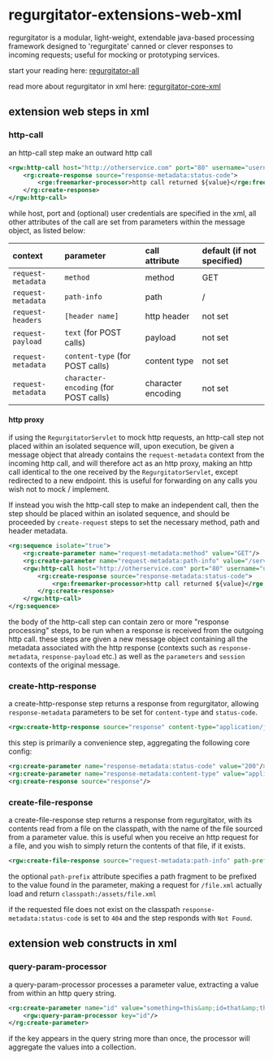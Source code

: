 # regurgitator-extensions-web-xml

regurgitator is a modular, light-weight, extendable java-based processing framework designed to 'regurgitate' canned or clever responses to incoming requests; useful for mocking or prototyping services.

start your reading here: [regurgitator-all](http://github.com/talmeym/regurgitator-all#regurgitator)

read more about regurgitator in xml here: [regurgitator-core-xml](http://github.com/talmeym/regurgitator-core-xml#xml-configuration-of-regurgitator)

## extension web steps in xml

### http-call 

an http-call step make an outward http call

```xml
<rgw:http-call host="http://otherservice.com" port="80" username="username" password="password">
    <rg:create-response source="response-metadata:status-code">
        <rge:freemarker-processor>http call returned ${value}</rge:freemarker-processor>
    </rg:create-response>
</rgw:http-call>
```

while host, port and (optional) user credentials are specified in the xml, all other attributes of the call are set from parameters within the message object, as listed below:

|context|parameter|call attribute|default (if not specified)|
|:---|:---|:---|:---|
|``request-metadata``|``method``|method|GET|
|``request-metadata``|``path-info``|path|/|
|``request-headers``|``[header name]`` | http header |not set|
|``request-payload``|``text`` (for POST calls) |payload|not set|
|``request-metadata``|``content-type`` (for POST calls) |content type|not set|
|``request-metadata``|``character-encoding`` (for POST calls) |character encoding|not set|

#### http proxy

if using the ``RegurgitatorServlet`` to mock http requests, an http-call step not placed within an isolated sequence will, upon execution, be given a message object that already contains the ``request-metadata`` context from the incoming http call, and will therefore act as an http proxy, making an http call identical to the one received by the ``RegurgitatorServlet``, except redirected to a new endpoint. this is useful for forwarding on any calls you wish not to mock / implement.

If instead you wish the http-call step to make an independent call, then the step should be placed within an isolated sequence, and should be proceeded by ``create-request`` steps to set the necessary method, path and header metadata.

```xml
<rg:sequence isolate="true">
    <rg:create-parameter name="request-metadata:method" value="GET"/>
    <rg:create-parameter name="request-metadata:path-info" value="/service-api"/>
    <rgw:http-call host="http://otherservice.com" port="80" username="username" password="password">
        <rg:create-response source="response-metadata:status-code">
            <rge:freemarker-processor>http call returned ${value}</rge:freemarker-processor>
        </rg:create-response>
    </rgw:http-call>
</rg:sequence>
```

the body of the http-call step can contain zero or more "response processing" steps, to be run when a response is received from the outgoing http call. these steps are given a new message object containing all the metadata associated with the http response (contexts such as ``response-metadata``, ``response-payload`` etc.) as well as the ``parameters`` and ``session`` contexts of the original message. 

### create-http-response

a create-http-response step returns a response from regurgitator, allowing ``response-metadata`` parameters to be set for ``content-type`` and ``status-code``.

```xml
<rgw:create-http-response source="response" content-type="application/json" status-code="200"/>
```

this step is primarily a convenience step, aggregating the following core config:

```xml
<rg:create-parameter name="response-metadata:status-code" value="200"/>
<rg:create-parameter name="response-metadata:content-type" value="application/json"/>
<rg:create-response source="response"/>
```

### create-file-response

a create-file-response step returns a response from regurgitator, with its contents read from a file on the classpath, with the name of the file sourced from a parameter value. this is useful when you receive an http request for a file, and you wish to simply return the contents of that file, if it exists.

```xml
<rgw:create-file-response source="request-metadata:path-info" path-prefix="/assets"/>
```

the optional ``path-prefix`` attribute specifies a path fragment to be prefixed to the value found in the parameter, making a request for ``/file.xml`` actually load and return ``classpath:/assets/file.xml``

if the requested file does not exist on the classpath ``response-metadata:status-code`` is set to ``404`` and the step responds with ``Not Found``.

## extension web constructs in xml

### query-param-processor

a query-param-processor processes a parameter value, extracting a value from within an http query string.

```xml
<rg:create-parameter name="id" value="something=this&amp;id=that&amp;third=another">
    <rgw:query-param-processor key="id"/>
</rg:create-parameter>
```

if the key appears in the query string more than once, the processor will aggregate the values into a collection.
